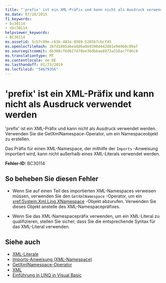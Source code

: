 ```yaml
---
title: "'prefix' ist ein XML-Präfix und kann nicht als Ausdruck verwendet werden"
ms.date: 07/20/2015
f1_keywords:
- bc30114
- vbc30114
helpviewer_keywords:
- BC30114
ms.assetid: 5cb7c89e-c61b-483a-9369-5285b7cbcf45
ms.openlocfilehash: 26fd1805a6ea486a0e9390d442d81e94968c09af
ms.sourcegitcommit: 6b308cf6d627d78ee36dbbae8972a310ac7fd6c8
ms.translationtype: MT
ms.contentlocale: de-DE
ms.lasthandoff: 01/23/2019
ms.locfileid: "54679356"
---
```

# <a name="prefix-is-an-xml-prefix-and-cannot-be-used-as-an-expression"></a>'prefix' ist ein XML-Präfix und kann nicht als Ausdruck verwendet werden
'prefix' ist ein XML-Präfix und kann nicht als Ausdruck verwendet werden. Verwenden Sie die GetXmlNamespace-Operator, um ein Namespaceobjekt zu erstellen.  
  
 Das Präfix für einen XML-Namespace, der mithilfe der `Imports` -Anweisung importiert wird, kann nicht außerhalb eines XML-Literals verwendet werden.  
  
 **Fehler-ID:** BC30114  
  
## <a name="to-correct-this-error"></a>So beheben Sie diesen Fehler  
  
-   Wenn Sie auf einen Teil des importierten XML-Namespaces verweisen müssen, verwenden Sie den `GetXmlNamespace` -Operator, um ein <xref:System.Xml.Linq.XNamespace> -Objekt abzurufen. Verwenden Sie dieses Objekt anstelle des XML-Namespacepräfixes.  
  
-   Wenn Sie das XML-Namespacepräfix verwenden, um ein XML-Literal zu qualifizieren, stellen Sie sicher, dass Sie die entsprechende Syntax für das XML-Literal verwenden.  
  
## <a name="see-also"></a>Siehe auch
- [XML-Literale](../../visual-basic/language-reference/xml-literals/index.md)
- [Imports-Anweisung (XML-Namespace)](../../visual-basic/language-reference/statements/imports-statement-xml-namespace.md)
- [GetXmlNamespace-Operator](../../visual-basic/language-reference/operators/getxmlnamespace-operator.md)
- [XML](../../visual-basic/programming-guide/language-features/xml/index.md)
- [Einführung in LINQ in Visual Basic](../../visual-basic/programming-guide/language-features/linq/introduction-to-linq.md)
